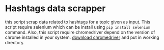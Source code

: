 # Hashtags data scrapper

this script scrap data related to hashtags for a topic given as input. This script require selenium which can be install using `pip install selenium` command. Also, this script require chromedriver depend on the version of chrome installed in your system. [download chromedriver](https://chromedriver.chromium.org/) and put in working directory.